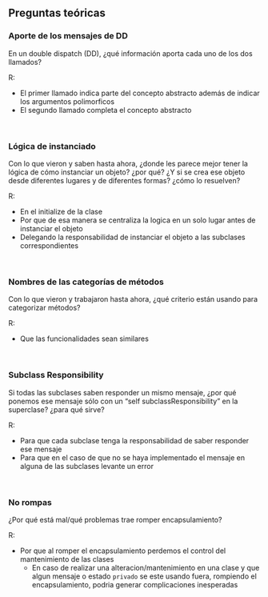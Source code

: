 ## Preguntas teóricas

### Aporte de los mensajes de DD
En un double dispatch (DD), ¿qué información aporta cada uno de los dos llamados?

R: 
-  El primer llamado indica parte del concepto abstracto además de indicar los argumentos polimorficos
- El segundo llamado completa el concepto abstracto

<br>

### Lógica de instanciado
Con lo que vieron y saben hasta ahora, ¿donde les parece mejor tener la lógica de cómo instanciar un objeto? ¿por qué? ¿Y si se crea ese objeto desde diferentes lugares y de diferentes formas? ¿cómo lo resuelven?

R: 
- En el initialize de la clase
- Por que de esa manera se centraliza la logica en un solo lugar antes de instanciar el objeto
- Delegando la responsabilidad de instanciar el objeto a las subclases correspondientes

<br>

### Nombres de las categorías de métodos
Con lo que vieron y trabajaron hasta ahora, ¿qué criterio están usando para categorizar métodos?

R:
- Que las funcionalidades sean similares

<br>

### Subclass Responsibility
Si todas las subclases saben responder un mismo mensaje, ¿por qué ponemos ese mensaje sólo con un “self subclassResponsibility” en la superclase? ¿para qué sirve?

R:
- Para que cada subclase tenga la responsabilidad de saber responder ese mensaje
- Para que en el caso de que no se haya implementado el mensaje en alguna de las subclases levante un error

<br>

### No rompas
¿Por qué está mal/qué problemas trae romper encapsulamiento?

R:
- Por que al romper el encapsulamiento perdemos el control del mantenimiento de las clases
    - En caso de realizar una alteracion/mantenimiento en una clase y que algun mensaje o estado `privado` se este usando fuera, rompiendo el encapsulamiento, podria generar complicaciones inesperadas 